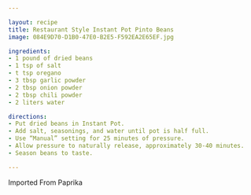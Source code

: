 ```yaml
---

layout: recipe
title: Restaurant Style Instant Pot Pinto Beans
image: 084E9D70-D1B0-47E0-B2E5-F592EA2E65EF.jpg

ingredients:
- 1 pound of dried beans
- 1 tsp of salt
- t tsp oregano
- 3 tbsp garlic powder
- 2 tbsp onion powder
- 2 tbsp chili powder
- 2 liters water

directions:
- Put dried beans in Instant Pot.
- Add salt, seasonings, and water until pot is half full.
- Use “Manual” setting for 25 minutes of pressure.
- Allow pressure to naturally release, approximately 30-40 minutes.
- Season beans to taste.

---
```

Imported From Paprika